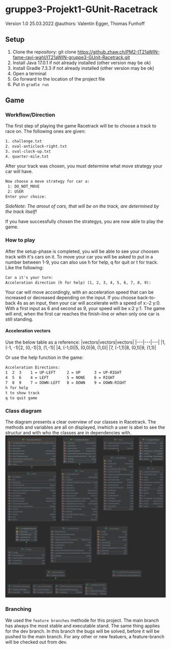# gruppe3-Projekt1-GUnit-Racetrack
Version 1.0 25.03.2022 @authors: Valentin Egger, Thomas Funhoff

## Setup
1. Clone the repository: git clone https://github.zhaw.ch/PM2-IT21aWIN-fame-rayi-wahl/IT21aWIN-gruppe3-GUnit-Racetrack.git
2. Install Java 17.0.1 if not already installed (other version may be ok)
3. Install Gradle 7.3.3 if not already installed (other version may be ok)
4. Open a terminal
5. Go forward to the location of the project file
6. Put in `gradle run`

## Game
### Workflow/Direction
The first step of playing the game Racetrack will be to choose a track to race on. The following ones are given:
```
1. challenge.txt
2. oval-anticlock-right.txt
3. oval-clock-up.txt
4. quarter-mile.txt
```

After your track was chosen, you must determine what move strategy your car will have.
```
Now choose a move strategy for car a:
 1: DO_NOT_MOVE
 2: USER
Enter your choice:
```
*SideNote: The amout of cars, that will be on the track, are determined by the track itself!*

If you have successfully chosen the strategys, you are now able to play the game.

### How to play
After the setup-phase is completed, you will be able to see your choosen track with it's cars on it. To move your car you will be asked to put in a number between 1-9, you can also use h for help, q for quit or t for track. Like the following:
```
Car a it's your turn:
Acceleration direction (h for help) (1, 2, 3, 4, 5, 6, 7, 8, 9):
```
Your car will move accordingly, with an acceleration speed that can be increased or decreased depending on the input. 
If you choose back-to-back 4s as an input, then your car will accelerate with a speed of x:-2 y:0. With a first input as 6 and second as 9, your speed will be x:2 y:1.
The game will end, when the first car reaches the finish-line or when only one car is still standing.

#### Acceleration vectors
Use the below table as a reference:
|vectors|vectors|vectors|
|---|---|---|
|1, (-1, -1)|2, (0,-1)|3, (1,-1)|
|4, (-1,0)|5, (0,0)|6, (1,0)|
|7, (-1,1)|8, (0,1)|9, (1,1)|

Or use the help function in the game:
```
Acceleration Directions: 
1  2  3    1 = UP-LEFT     2 = UP      3 = UP-RIGHT
4  5  6    4 = LEFT        5 = NONE    6 = RIGHT
7  8  9    7 = DOWN-LEFT   8 = DOWN    9 = DOWN-RIGHT
h for help
t to show track
q to quit game
```
### Class diagram
The diagram presents a clear overview of our classes in Racetrack. The methods and variables are all on displayed, inwhich a user is abel to see the structur and with who the classes are in dependencies with.
![Class diagram of Racetrack](./ClassDiagramm.png)

### Branching
We used the `feature branches` methode for this project. The main branch has always the most stable and executable stand. The same thing applies for the dev branch. In this branch the bugs will be solved, before it will be pushed to the main branch. For any other or new featuers, a feature-branch will be checked out from dev.
